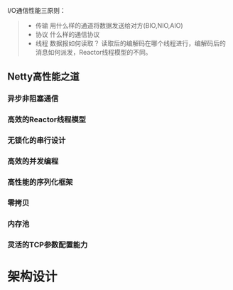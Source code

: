I/O通信性能三原则：
>* 传输  用什么样的通道将数据发送给对方(BIO,NIO,AIO)
>* 协议  什么样的通信协议
>* 线程  数据报如何读取？ 读取后的编解码在哪个线程进行，编解码后的消息如何派发，Reactor线程模型的不同。

## Netty高性能之道
### 异步非阻塞通信
### 高效的Reactor线程模型
### 无锁化的串行设计
### 高效的并发编程
### 高性能的序列化框架
### 零拷贝
### 内存池
### 灵活的TCP参数配置能力


# 架构设计